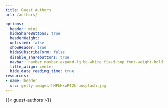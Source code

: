 ```yaml
---
title: Guest Authors
url: /authors/

options:
  header: mini
  hideShareButtons: true
  headerHeight:
  unlisted: false
  showHeader: true
  hideSubscribeForm: false
  disable_sharebuttons: true
  navbar: navbar navbar-expand-lg bg-white fixed-top font-weight-bold
  title_align: center
  hide_date_reading_time: true
resources:
- name: header
  src: getty-images-hMFkHxwP4ZU-unsplash.jpg
---
```


{{< guest-authors >}}
